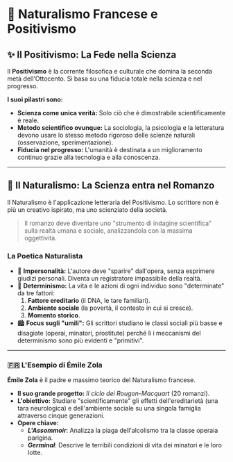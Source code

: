 # 🔬 Naturalismo Francese e Positivismo

## ✨ Il Positivismo: La Fede nella Scienza

Il **Positivismo** è la corrente filosofica e culturale che domina la seconda metà dell'Ottocento. Si basa su una fiducia totale nella scienza e nel progresso.

**I suoi pilastri sono:**
*   **Scienza come unica verità:** Solo ciò che è dimostrabile scientificamente è reale.
*   **Metodo scientifico ovunque:** La sociologia, la psicologia e la letteratura devono usare lo stesso metodo rigoroso delle scienze naturali (osservazione, sperimentazione).
*   **Fiducia nel progresso:** L'umanità è destinata a un miglioramento continuo grazie alla tecnologia e alla conoscenza.

---

## 📖 Il Naturalismo: La Scienza entra nel Romanzo

Il Naturalismo è l'applicazione letteraria del Positivismo. Lo scrittore non è più un creativo ispirato, ma uno scienziato della società.

> Il romanzo deve diventare uno "strumento di indagine scientifica" sulla realtà umana e sociale, analizzandola con la massima oggettività.

### La Poetica Naturalista
*   🔎 **Impersonalità:** L'autore deve "sparire" dall'opera, senza esprimere giudizi personali. Diventa un registratore impassibile della realtà.
*   🧬 **Determinismo:** La vita e le azioni di ogni individuo sono "determinate" da tre fattori:
    1.  **Fattore ereditario** (il DNA, le tare familiari).
    2.  **Ambiente sociale** (la povertà, il contesto in cui si cresce).
    3.  **Momento storico**.
*   🏙️ **Focus sugli "umili":** Gli scrittori studiano le classi sociali più basse e disagiate (operai, minatori, prostitute) perché lì i meccanismi del determinismo sono più evidenti e "primitivi".

---

### 🇫🇷 L'Esempio di Émile Zola

**Émile Zola** è il padre e massimo teorico del Naturalismo francese.

*   **Il suo grande progetto:** *Il ciclo dei Rougon-Macquart* (20 romanzi).
*   **L'obiettivo:** Studiare "scientificamente" gli effetti dell'ereditarietà (una tara neurologica) e dell'ambiente sociale su una singola famiglia attraverso cinque generazioni.
*   **Opere chiave:**
    *   ***L'Assommoir***: Analizza la piaga dell'alcolismo tra la classe operaia parigina.
    *   ***Germinal***: Descrive le terribili condizioni di vita dei minatori e le loro lotte.
